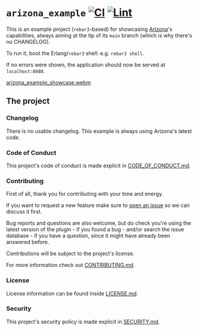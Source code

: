 # `arizona_example` [![CI][ci-img]][ci] [![Lint][lint-img]][lint]

[ci]: https://github.com/arizona-framework/arizona_example/actions/workflows/ci.yml
[ci-img]: https://github.com/arizona-framework/arizona_example/actions/workflows/ci.yml/badge.svg
[lint]: https://github.com/arizona-framework/arizona_example/actions/workflows/lint.yml
[lint-img]: https://github.com/arizona-framework/arizona_example/actions/workflows/lint.yml/badge.svg

This is an example project (`rebar3`-based) for showcasing [Arizona](https://github.com/arizona-framework/arizona)'s
capabilities, always aiming at the tip of its `main` branch (which is why there's no CHANGELOG).

To run it, boot the Erlang/`rebar3` shell: e.g. `rebar3 shell`.

If no errors were shown, the application should now be served at `localhost:8080`.

[arizona_example_showcase.webm](https://github.com/user-attachments/assets/e7cfd693-55b8-4752-b844-3b9175c9d54a)

## The project

### Changelog

There is no usable changelog. This example is always using Arizona's latest code.

### Code of Conduct

This project's code of conduct is made explicit in [CODE_OF_CONDUCT.md](https://github.com/arizona-framework/arizona_example/blob/main/CODE_OF_CONDUCT.md).

### Contributing

First of all, thank you for contributing with your time and energy.

If you want to request a new feature make sure to [open an issue](https://github.com/arizona-framework/arizona_example/issues)
so we can discuss it first.

Bug reports and questions are also welcome, but do check you're using the latest version of the
plugin - if you found a bug - and/or search the issue database - if you have a question, since it
might have already been answered before.

Contributions will be subject to the project's license.

For more information check out [CONTRIBUTING.md](https://github.com/arizona-framework/arizona_example/blob/main/CONTRIBUTING.md).

### License

License information can be found inside [LICENSE.md](https://github.com/arizona-framework/arizona_example/blob/main/LICENSE.md).

### Security

This project's security policy is made explicit in [SECURITY.md](https://github.com/arizona-framework/arizona_example/blob/main/SECURITY.md).
